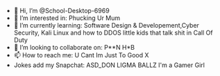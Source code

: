 - 👋 Hi, I’m @School-Desktop-6969
- 👀 I’m interested in: Phucking Ur Mum
- 🌱 I’m currently learning: Software Design & Developement,Cyber Security, Kali Linux and how to DDOS little kids that talk shit in Call Of Duty
- 💞️ I’m looking to collaborate on: P**N H*B
- 📫 How to reach me: U Cant Im Just To Good X
- Jokes add my Snapchat: ASD_DON
LIGMA BALLZ
I'm a Gamer Girl

<!---
School-Desktop-6969/School-Desktop-6969 is a ✨ special ✨ repository because its `README.md` (this file) appears on your GitHub profile.
You can click the Preview link to take a look at your changes.
--->
